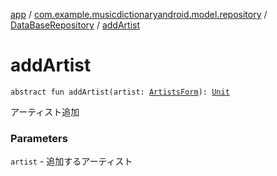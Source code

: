 [app](../../index.md) / [com.example.musicdictionaryandroid.model.repository](../index.md) / [DataBaseRepository](index.md) / [addArtist](./add-artist.md)

# addArtist

`abstract fun addArtist(artist: `[`ArtistsForm`](../../com.example.musicdictionaryandroid.model.entity/-artists-form/index.md)`): `[`Unit`](https://kotlinlang.org/api/latest/jvm/stdlib/kotlin/-unit/index.html)

アーティスト追加

### Parameters

`artist` - 追加するアーティスト